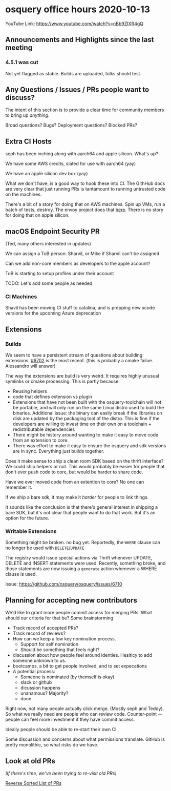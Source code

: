 # osquery office hours 2020-10-13

YouTube Link: https://www.youtube.com/watch?v=nBb9ZIXR4gQ

## Announcements and Highlights since the last meeting

### 4.5.1 was cut

Not yet flagged as stable. Builds are uploaded, folks should test.

## Any Questions / Issues / PRs people want to discuss?

The intent of this section is to provide a clear time for community
members to bring up _anything_.

Broad questions? Bugs? Deployment questions? Blocked PRs?

## Extra CI Hosts

seph has been inching along with aarch64 and apple silicon. What's
up?

We have some AWS credits, slated for use with aarch64 (yay)

We have an apple silicon dev box (yay)

What we don't have, is a good way to hook these into CI. The GithHub
docs are very clear that just running PRs is tantamount to running
untrusted code on the machines.

There's a bit of a story for doing that on AWS machines. Spin up VMs,
run a batch of tests, destroy. The envoy project does that
[here](https://github.com/envoyproxy/ci-infra). There is no story for
doing that on apple silicon.


## macOS Endpoint Security PR

(Ted, many others interested in updates)

We can assign a ToB person: Sharvil, or Mike if Sharvil can't be
assigned

Can we add non-core members as developers to the apple account?

ToB is starting to setup profiles under their account

TODO: Let's add some people as needed

### CI Machines

Shavil has been moving CI stuff to catalina, and is prepping new xcode
versions for the upcoming Azure deprecation

## Extensions

### Builds

We seem to have a persistent stream of questions about building
extensions. [#6702](https://github.com/osquery/osquery/issues/6702) is
the most recent. (this is probably a cmake failue. Alessandro will
answer)

The way the extensions are build is very weird. It requires highly
unusual symlinks or cmake processing. This is partly because:
* Reusing helpers
* code that defines extension vs plugin
* Extensions that have not been built with the osquery-toolchain will
  not be portable, and will only run on the same Linux distro used to
  build the binaries. Additional issue: the binary can easily break if
  the libraries on disk are updated by the packaging tool of the
  distro. This is fine if the developers are willing to invest time on
  their own on a toolchain + redistributable dependencies
* There might be history around wanting to make it easy to move code
  from an extension to core.
* There was effort to make it easy to ensure the osquery and sdk
  versions are in sync. Everything just builds together.

Does it make sense to ship a clean room SDK based on the thrift
interface? We could ship helpers or not. This would probably be easier
for people that don't ever push code to core, but would be harder to
share code.

Have we ever moved code from an extention to core? No one can remember
it.

If we ship a bare sdk, it may make it _harder_ for people to link
things.

It sounds like the conclusion is that there's general interest in
shipping a bare SDK, but it's not clear that people want to do that
work. But it's an option for the future.

### Writable Extensions

Something might be broken. no bug yet. Reportedly, the `WHERE` clause
can no longer be used with `DELETE`/`UPDATE`

The registry would issue special actions via Thrift whenever UPDATE,
DELETE and INSERT statements were used. Recently, something broke, and
those statements are now issuing a `generate` action whenever a WHERE
clause is used.

Issue: https://github.com/osquery/osquery/issues/6710

## Planning for accepting new contributors

We'd like to grant more people commit access for merging PRs. What
should our criteria for that be? Some brainstorming
* Track record of accepted PRs?
* Track record of reviews?
* How can we keep a low key nomination process.
  - Support for self nomination
  - Should be something that feels right?
* discussion about how people feel around identies. Hesiticy to add someone unknown to us.
* bootcamps, a bit to get people involved, and to set expecations
* A potential process:
  - Someone is nominated (by themself is okay)
  - slack or github
  - dicussion happens 
  - unanamous? Majority?
  - done

Right now, not many people actually click merge. (Mostly seph and
Teddy). So what we really need are people who can review
code. Counter-point -- people can feel more investment if they have
commit access.

Ideally people should be able to re-start their own CI.

Some discussion and concerns about what permissions translate. GitHub
is pretty monolithic, so what risks do we have.

## Look at old PRs 

_(If there's time, we've been trying to re-visit old PRs)_

[Reverse Sorted List of PRs](https://github.com/osquery/osquery/pulls?q=is%3Apr+is%3Aopen+sort%3Acreated-asc)
